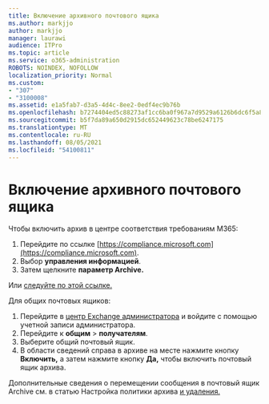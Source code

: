 ```yaml
---
title: Включение архивного почтового ящика
ms.author: markjjo
author: markjjo
manager: laurawi
audience: ITPro
ms.topic: article
ms.service: o365-administration
ROBOTS: NOINDEX, NOFOLLOW
localization_priority: Normal
ms.custom:
- "307"
- "3100008"
ms.assetid: e1a5fab7-d3a5-4d4c-8ee2-0edf4ec9b76b
ms.openlocfilehash: b7274404ed5c88273af1cc6ba0f967a7d9529a6126b6dc6f5a8e9561f0b77418
ms.sourcegitcommit: b5f7da89a650d2915dc652449623c78be6247175
ms.translationtype: MT
ms.contentlocale: ru-RU
ms.lasthandoff: 08/05/2021
ms.locfileid: "54100811"
---
```

# <a name="enable-an-archive-mailbox"></a>Включение архивного почтового ящика

Чтобы включить архив в центре соответствия требованиям M365:

1. Перейдите по ссылке [https://compliance.microsoft.com](https://compliance.microsoft.com).
2. Выбор **управления информацией**.
3. Затем щелкните **параметр Archive.**

Или [следуйте по этой ссылке.](https://sip.compliance.microsoft.com/informationgovernance?viewid=archive)  

Для общих почтовых ящиков:

1. Перейдите в [центр Exchange администратора](https://outlook.office365.com/ecp) и войдите с помощью учетной записи администратора.
2. Перейдите к **общим**  >  **получателям**.
3. Выберите общий почтовый ящик.
4. В области сведений справа в архиве на месте нажмите кнопку **Включить,** а затем нажмите кнопку **Да,** чтобы включить почтовый ящик архива.

Дополнительные сведения о перемещении сообщения в почтовый ящик Archive см. в статью Настройка политики архива [и удаления.](https://docs.microsoft.com//office365/securitycompliance/set-up-an-archive-and-deletion-policy-for-mailboxes)
